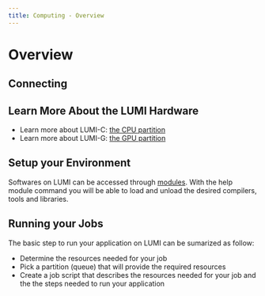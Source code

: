 ```yaml
---
title: Computing - Overview
---
```


[modules]: ./modules.md
[jobsub]: ./jobs/submitting-jobs.md
[interactive]: ./jobs/interactive.md
[lumic]: ./systems/lumic.md
[lumig]: ./systems/lumig.md

# Overview

## Connecting

## Learn More About the LUMI Hardware
 
- Learn more about LUMI-C: [the CPU partition][lumic]
- Learn more about LUMI-G: [the GPU partition][lumig]

## Setup your Environment

Softwares on LUMI can be accessed through [modules][modules]. With the help module
command you will be able to load and unload the desired compilers, tools
and libraries.

## Running your Jobs

The basic step to run your application on LUMI can be sumarized as follow:

- Determine the resources needed for your job
- Pick a partition (queue) that will provide the required resources
- Create a job script that describes the resources needed for your job and the
  the steps needed to run your application
